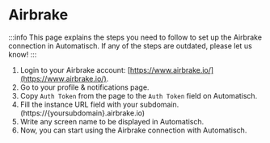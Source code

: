 # Airbrake

:::info
This page explains the steps you need to follow to set up the Airbrake
connection in Automatisch. If any of the steps are outdated, please let us know!
:::

1. Login to your Airbrake account: [https://www.airbrake.io/](https://www.airbrake.io/).
2. Go to your profile & notifications page.
3. Copy `Auth Token` from the page to the `Auth Token` field on Automatisch.
4. Fill the instance URL field with your subdomain. (https://{yoursubdomain}.airbrake.io)
5. Write any screen name to be displayed in Automatisch.
6. Now, you can start using the Airbrake connection with Automatisch.
